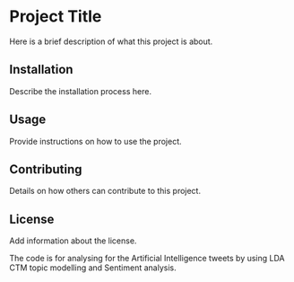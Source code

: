 # Project Title

Here is a brief description of what this project is about.

## Installation

Describe the installation process here.

## Usage

Provide instructions on how to use the project.

## Contributing

Details on how others can contribute to this project.

## License

Add information about the license.

The code is for analysing for the Artificial Intelligence tweets by using LDA CTM topic modelling and Sentiment analysis.
